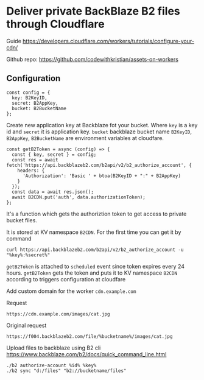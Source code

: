 # Deliver private BackBlaze B2 files through Cloudflare

Guide
https://developers.cloudflare.com/workers/tutorials/configure-your-cdn/

Github repo:
https://github.com/codewithkristian/assets-on-workers

## Configuration
```
const config = {
  key: B2KeyID,
  secret: B2AppKey,
  bucket: B2BucketName
};
```
Create new application key at Backblaze fot your bucket.
Where `key` is a key id and `secret` it is application key. `bucket` backblaze bucket name
`B2KeyID`, `B2AppKey`, `B2BucketName` are environment variables at cloudfare.

```
const getB2Token = async (config) => {
  const { key, secret } = config;
  const res = await fetch('https://api.backblazeb2.com/b2api/v2/b2_authorize_account', {
    headers: {
      'Authorization': 'Basic ' + btoa(B2KeyID + ":" + B2AppKey)
    }
  });
  const data = await res.json();
  await B2CDN.put('auth', data.authorizationToken);
};
```

It's a function which gets the authoriztion token to get access to private bucket files.

It is stored at KV namespace `B2CDN`.
For the first time you can get it by command
```
curl https://api.backblazeb2.com/b2api/v2/b2_authorize_account -u "%key%:%secret%"
```

`getB2Token` is attached to `scheduled` event since token expires every 24 hours.
`getB2Token` gets the token and puts it to KV namespace `B2CDN` according to triggers configuration at cloudfare

Add custom domain for the worker `cdn.example.com`

Request
```
https://cdn.example.com/images/cat.jpg
```

Original request
```
https://f004.backblazeb2.com/file/%bucketname%/images/cat.jpg
```

Upload files to backblaze using B2 cli
https://www.backblaze.com/b2/docs/quick_command_line.html

```
./b2 authorize-account %id% %key%
./b2 sync "d:/files" "b2://bucketname/files"
```

